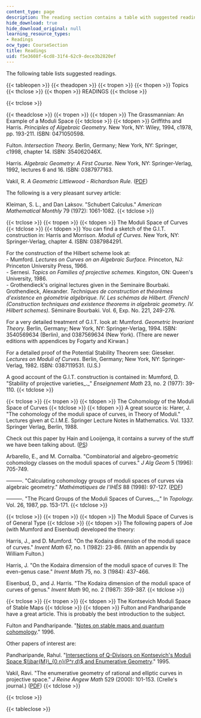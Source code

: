 ```yaml
---
content_type: page
description: The reading section contains a table with suggested readings.
hide_download: true
hide_download_original: null
learning_resource_types:
- Readings
ocw_type: CourseSection
title: Readings
uid: f5e3608f-6cd8-31f4-62c9-dece3b2820ef
---
```


The following table lists suggested readings.

{{< tableopen >}}
{{< theadopen >}}
{{< tropen >}}
{{< thopen >}}
Topics
{{< thclose >}}
{{< thopen >}}
READINGS
{{< thclose >}}

{{< trclose >}}

{{< theadclose >}}
{{< tropen >}}
{{< tdopen >}}
The Grassmannian: An Example of a Moduli Space
{{< tdclose >}}
{{< tdopen >}}
Griffiths and Harris. _Principles of Algebraic Geometry._ New York, NY: Wiley, 1994, c1978, pp. 193-211. ISBN: 0471050598.  
  
Fulton. _Intersection Theory._ Berlin, Germany; New York, NY: Springer, c1998, chapter 14. ISBN: 354062046X.  
  
Harris. _Algebraic Geometry: A First Course._ New York, NY: Springer-Verlag, 1992, lectures 6 and 16. ISBN: 0387977163.  
  
Vakil, R. _A Geometric Littlewood - Richardson Rule._ ([PDF](http://math.stanford.edu/~vakil/files/geolrfinal.pdf))  
  
The following is a very pleasant survey article:  
  
Kleiman, S. L., and Dan Laksov. "Schubert Calculus." _American Mathematical Monthly_ 79 (1972): 1061-1082.
{{< tdclose >}}

{{< trclose >}}
{{< tropen >}}
{{< tdopen >}}
The Moduli Space of Curves
{{< tdclose >}}
{{< tdopen >}}
You can find a sketch of the G.I.T. construction in: Harris and Morrison. _Moduli of Curves._ New York, NY: Springer-Verlag, chapter 4. ISBN: 0387984291.  
  
For the construction of the Hilbert scheme look at:  
\- Mumford. _Lectures on Curves on an Algebraic Surface._ Princeton, NJ: Princeton University Press, 1966.  
\- Sernesi. _Topics on Families of projective schemes._ Kingston, ON: Queen's University, 1986.  
\- Grothendieck's original lectures given in the Seminaire Bourbaki.  
Grothendieck, Alexander. _Techniques de construction et théorèmes d'existence en géométrie algébrique. IV. Les schémas de Hilbert. (French) (Construction techniques and existence theorems in algebraic geometry. IV. Hilbert schemes)._ Séminaire Bourbaki. Vol. 6, Exp. No. 221, 249-276.  
  
For a very detailed treatment of G.I.T. look at: Mumford. _Geometric Invariant Theory._ Berlin, Germany; New York, NY: Springer-Verlag, 1994. ISBN: 3540569634 (Berlin), and 0387569634 (New York). (There are newer editions with appendices by Fogarty and Kirwan.)  
  
For a detailed proof of the Potential Stability Theorem see: Gieseker. _Lectures on Moduli of Curves_. Berlin, Germany; New York, NY: Springer-Verlag, 1982. ISBN: 0387119531. (U.S.)  
  
A good account of the G.I.T. construction is contained in: Mumford, D. "Stability of projective varieties_._" _Enseignement Math_ 23, no. 2 (1977): 39-110.
{{< tdclose >}}

{{< trclose >}}
{{< tropen >}}
{{< tdopen >}}
The Cohomology of the Moduli Space of Curves
{{< tdclose >}}
{{< tdopen >}}
A great source is: Harer, J. "The cohomology of the moduli space of curves, in Theory of Moduli." Lectures given at C.I.M.E. Springer Lecture Notes in Mathematics. Vol. 1337. Springer Verlag, Berlin, 1988.  
  
Check out this paper by Hain and Looijenga, it contains a survey of the stuff we have been talking about. ([PS](https://arxiv.org/pdf/alg-geom/9607004.pdf))  
  
Arbarello, E., and M. Cornalba. "Combinatorial and algebro-geometric cohomology classes on the moduli spaces of curves." _J Alg Geom_ 5 (1996): 705-749.  
  
———. "Calculating cohomology groups of moduli spaces of curves via algebraic geometry." _Mathématiques de l'IHÉS_ 88 (1998): 97-127. ([PDF](http://archive.numdam.org/ARCHIVE/PMIHES/PMIHES_1998__88_/PMIHES_1998__88__97_0/PMIHES_1998__88__97_0.pdf))  
  
———. "The Picard Groups of the Moduli Spaces of Curves_._" In _Topology._ Vol. 26, 1987, pp. 153-171.
{{< tdclose >}}

{{< trclose >}}
{{< tropen >}}
{{< tdopen >}}
The Moduli Space of Curves is of General Type
{{< tdclose >}}
{{< tdopen >}}
The following papers of Joe (with Mumford and Eisenbud) developed the theory:  
  
Harris, J., and D. Mumford. "On the Kodaira dimension of the moduli space of curves." _Invent Math_ 67, no. 1 (1982): 23-86. (With an appendix by William Fulton.)  
  
Harris, J. "On the Kodaira dimension of the moduli space of curves II: The even-genus case." _Invent Math_ 75, no. 3 (1984): 437-466.  
  
Eisenbud, D., and J. Harris. "The Kodaira dimension of the moduli space of curves of genus." _Invent Math_ 90, no. 2 (1987): 359-387.
{{< tdclose >}}

{{< trclose >}}
{{< tropen >}}
{{< tdopen >}}
The Kontsevich Moduli Space of Stable Maps
{{< tdclose >}}
{{< tdopen >}}
Fulton and Pandharipande have a great article. This is probably the best introduction to the subject.  
  
Fulton and Pandharipande. "[Notes on stable maps and quantum cohomology](http://de.arxiv.org/abs/alg-geom/9608011)." 1996.  
  
Other papers of interest are:  
  
Pandharipande, Rahul. "[Intersections of Q-Divisors on Kontsevich's Moduli Space $\\bar{M}\_{0,n}(P^r,d)$ and Enumerative Geometry](http://de.arxiv.org/abs/alg-geom/9504004)." 1995.  
  
Vakil, Ravi. "The enumerative geometry of rational and elliptic curves in projective space." _J Reine Angew_ _Math_ 529 (2000): 101-153. (Crelle's journal.) ([PDF](http://math.stanford.edu/~vakil/files/re4.pdf))
{{< tdclose >}}

{{< trclose >}}

{{< tableclose >}}